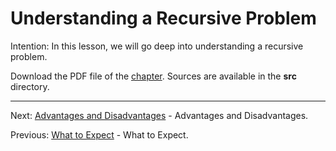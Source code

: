 # Understanding a Recursive Problem

Intention: In this lesson, we will go deep into understanding a recursive problem.

Download the PDF file of the [chapter](chapter_6.pdf). Sources are available in the <b>src</b> directory. 

<hr>

Next: [Advantages and Disadvantages](chapter_7.md "Advantages and Disadvantages") - Advantages and Disadvantages.

Previous: [What to Expect](chapter_5.md "What to Expect") - What to Expect.